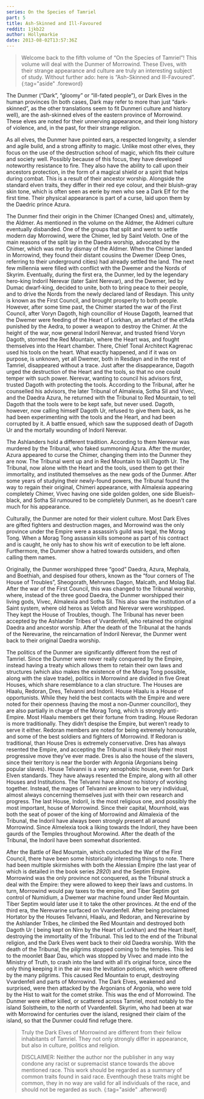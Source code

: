 ```yaml
---
series: On the Species of Tamriel
part: 5
title: Ash-Skinned and Ill-Favoured
reddit: 1jkb22
author: Hollymarkie
date: 2013-08-02T13:57:36Z
---
```


> Welcome back to the fifth volume of “On the Species of Tamriel”! This volume
> will deal with the Dunmer of Morrowind. These Elves, with their strange
> appearance and culture are truly an interesting subject of study. Without
> further ado: here is “Ash-Skinned and Ill-Favoured”.
{:tag="aside" .foreword}

The Dunmer (“Dark”, “gloomy” or “ill-fated people”), or Dark Elves in the human
provinces (In both cases, Dark may refer to more than just “dark-skinned”, as
the other translations seem to fit Dunmeri culture and history well), are the
ash-skinned elves of the eastern province of Morrowind. These elves are noted
for their unnerving appearance, and their long history of violence, and, in the
past, for their strange religion.

As all elves, the Dunmer have pointed ears, a respected longevity, a slender and
agile build, and a strong affinity to magic. Unlike most other elves, they focus
on the use of the destruction school of magic, which fits their culture and
society well. Possibly because of this focus, they have developed noteworthy
resistance to fire. They also have the ability to call upon their ancestors
protection, in the form of a magical shield or a spirit that helps during
combat. This is a result of their ancestor worship. Alongside the standard elven
traits, they differ in their red eye colour, and their bluish-gray skin tone,
which is often seen as eerie by men who see a Dark Elf for the first time. Their
physical appearance is part of a curse, laid upon them by the Daedric prince
Azura.

The Dunmer find their origin in the Chimer (Changed Ones) and, ultimately, the
Aldmer. As mentioned in the volume on the Aldmer, the Aldmeri culture eventually
disbanded. One of the groups that split and went to settle modern day Morrowind,
were the Chimer, led by Saint Veloth. One of the main reasons of the split lay
in the Daedra worship, advocated by the Chimer, which was met by dismay of the
Aldmer. When the Chimer landed in Morrowind, they found their distant cousins
the Dwemer (Deep Ones, referring to their underground cities) had already
settled the land. The next few millennia were filled with conflict with the
Dwemer and the Nords of Skyrim. Eventually, during the first era, the Dunmer,
led by the legendary hero-king Indoril Nerevar (later Saint Nerevar), and the
Dwemer, led by Dumac dwarf-king, decided to unite, both to bring peace to their
people, and to drive the Nords from the newly declared land of Resdayn. This
unity is known as the First Council, and brought prosperity to both people.
However, after some time past, the Chimer started the war of the First Council,
after Voryn Dagoth, high councillor of House Dagoth, learned that the Dwemer
were feeding of the Heart of Lorkhan, an artefact of the et’Ada punished by the
Aedra, to power a weapon to destroy the Chimer. At the height of the war, now
general Indoril Nerevar, and trusted friend Voryn Dagoth, stormed the Red
Mountain, where the Heart was, and fought themselves into the Heart chamber.
There, Chief Tonal Architect Kagrenac used his tools on the heart. What exactly
happened, and if it was on purpose, is unknown, yet all Dwemer, both in Resdayn
and in the rest of Tamriel, disappeared without a trace. Just after the
disappearance, Dagoth urged the destruction of the Heart and the tools, so that
no one could temper with such power. Nerevar, wanting to council his advisors
first, trusted Dagoth with protecting the tools. According to the Tribunal,
after he counselled his advisors, the later Tribunal of Almalexia, Sotha Sil and
Vivec, and the Daedra Azura, he returned with the Tribunal to Red Mountain, to
tell Dagoth that the tools were to be kept safe, but never used. Dagoth,
however, now calling himself Dagoth Ur, refused to give them back, as he had
been experimenting with the tools and the Heart, and had been corrupted by it. A
battle ensued, which saw the supposed death of Dagoth Ur and the mortally
wounding of Indoril Nerevar.

The Ashlanders hold a different tradition. According to them Nerevar was
murdered by the Tribunal, who faked summoning Azura. After the murder, Azura
appeared to curse the Chimer, changing them into the Dunmer they are now. The
Tribunal went up and in Red Mountain to kill Dagoth Ur. The Tribunal, now alone
with the Heart and the tools, used them to get their immortality, and instituted
themselves as the new gods of the Dunmer. After some years of studying their
newly-found powers, the Tribunal found the way to regain their original, Chimeri
appearance, with Almalexia appearing completely Chimer, Vivec having one side
golden golden, one side Blueish-black, and Sotha Sil rumoured to be completely
Dunmeri, as he doesn’t care much for his appearance.

Culturally, the Dunmer are noted for their violent culture. Most Dark Elves are
gifted fighters and destruction mages, and Morrowind was the only province under
the Empire were a assassin’s guild was legal, the Morag Tong. When a Morag Tong
assassin kills someone as part of his contract and is caught, he only has to
show his writ of execution to be left alone. Furthermore, the Dunmer show a
hatred towards outsiders, and often calling them names.

Originally, the Dunmer worshipped three “good” Daedra, Azura, Mephala, and
Boethiah, and despised four others, known as the “four corners of The House of
Troubles”, Sheogorath, Mehrunes Dagon, Malcath, and Molag Bal. After the war of
the First Council, this was changed to the Tribunal worship, where, instead of
the three good Daedra, the Dunmer worshipped their living gods, Vivec, Almalexia
and Sotha Sil. This also saw the institution of a Saint system, where old heros
as Veloth and Nerevar were worshipped. They kept the House of Troubles, though.
The Tribunal has never been accepted by the Ashlander Tribes of Vvardenfell, who
retained the original Daedra and ancestor worship. After the death of the
Tribunal at the hands of the Nerevarine, the reincarnation of Indoril Nerevar,
the Dunmer went back to their original Daedra worship.

The politics of the Dunmer are significantly different from the rest of Tamriel.
Since the Dunmer were never really conquered by the Empire, instead having a
treaty which allows them to retain their own laws and structures (which also
makes the existence of the Morag Tong possible, along with the slave trade),
politics in Morrowind are divided in five Great Houses, which share resemblance
to a clan structure. The Houses are Hlaalu, Redoran, Dres, Telvanni and Indoril.
House Hlaalu is a House of opportunists. While they held the best contacts with
the Empire and were noted for their openness (having the most a non-Dunmer
councillor), they are also partially in charge of the Morag Tong, which is
strongly anti-Empire. Most Hlaalu members get their fortune from trading. House
Redoran is more traditionally. They didn’t despise the Empire, but weren’t ready
to serve it either. Redoran members are noted for being extremely honourable,
and some of the best soldiers and fighters of Morrowind. If Redoran is
traditional, than House Dres is extremely conservative. Dres has always resented
the Empire, and accepting the Tribunal is most likely their most progressive
move they’ve ever made. Dres is also the house of the slavers, since their
territory is near the border with Argonia (Argonians being popular slaves).
House Telvanni is a very xenophobic house, even for Dark Elven standards. They
have always resented the Empire, along with all other Houses and Institutions.
The Telvanni have almost no history of working together. Instead, the mages of
Telvanni are known to be very individual, almost always concerning themselves
just with their own research and progress. The last House, Indoril, is the most
religious one, and possibly the most important, house of Morrowind. Since their
capital, Mournhold, was both the seat of power of the king of Morrowind and
Almalexia of the Tribunal, the Indoril have always been strongly present all
around Morrowind. Since Almelexia took a liking towards the Indoril, they have
been gaurds of the Temples throughout Morowind. After the death of the Tribunal,
the Indoril have been somewhat disoriented.

After the Battle of Red Mountain, which concluded the War of the First Council,
there have been some historically interesting things to note. There had been
multiple skirmishes with both the Alessian Empire (the last year of which is
detailed in the book series *2920*) and the Septim Empire. Morrowind was the
only province not conquered, as the Tribunal struck a deal with the Empire: they
were allowed to keep their laws and customs. In turn, Morrowind would pay taxes
to the empire, and Tiber Septim got control of Numidium, a Dwemer war machine
found under Red Mountain. Tiber Septim would later use it to take the other
provinces. At the end of the third era, the Nerevarine surfaced on Vvardenfell.
After being proclaimed Hortator by the Houses Telvanni, Hlaalu, and Redoran, and
Nerevarine by the Ashlander Tribes, he climbed the Red Mountain and destroyed
both Dagoth Ur ( being kept on Nirn by the Heart of Lorkhan) and the Heart
itself, destroying the immortality of the Tribunal. This led to the end of the
Tribunal religion, and the Dark Elves went back to their old Daedra worship.
With the death of the Tribunal, the pilgrims stopped coming to the temples. This
led to the moonlet Baar Dau, which was stopped by Vivec and made into the
Ministry of Truth, to crash into the land with all it’s original force, since
the only thing keeping it in the air was the levitation potions, which were
offered by the many pilgrims. This caused Red Mountain to erupt, destroying
Vvardenfell and parts of Morrowind. The Dark Elves, weakened and surprised, were
then attacked by the Argonians of Argonia, who were told by the Hist to wait for
the comet strike. This was the end of Morrowind. The Dunmer were either killed,
or scattered across Tamriel, most notably to the island Solstheim, to the north
of Vvardenfell. Skyrim, who had been at war with Morrowind for centuries over
the island, resigned their claim of the island, so that the Dunmer could find
refuge there.

> Truly the Dark Elves of Morrowind are different from their fellow inhabitants
> of Tamriel. They not only strongly differ in appearance, but also in culture,
> politics and religion.
>
> DISCLAIMER: Neither the author nor the publisher in any way condone any racist
> or supremacist stance towards the above mentioned race. This work should be
> regarded as a summary of common traits found in said race. Eventhough these
> traits might be common, they in no way are valid for all individuals of the
> race, and should not be regarded as such.
{:tag="aside" .afterword}
